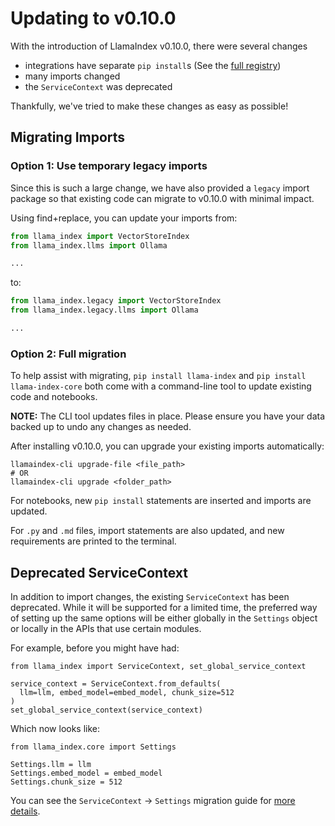 # Updating to v0.10.0

With the introduction of LlamaIndex v0.10.0, there were several changes

- integrations have separate `pip install`s (See the [full registry](https://pretty-sodium-5e0.notion.site/ce81b247649a44e4b6b35dfb24af28a6?v=53b3c2ced7bb4c9996b81b83c9f01139))
- many imports changed
- the `ServiceContext` was deprecated

Thankfully, we've tried to make these changes as easy as possible!

## Migrating Imports

### Option 1: Use temporary legacy imports

Since this is such a large change, we have also provided a `legacy` import package so that existing code can migrate to v0.10.0 with minimal impact.

Using find+replace, you can update your imports from:

```python
from llama_index import VectorStoreIndex
from llama_index.llms import Ollama

...
```

to:

```python
from llama_index.legacy import VectorStoreIndex
from llama_index.legacy.llms import Ollama

...
```

### Option 2: Full migration

To help assist with migrating, `pip install llama-index` and `pip install llama-index-core` both come with a command-line tool to update existing code and notebooks.

**NOTE:** The CLI tool updates files in place. Please ensure you have your data backed up to undo any changes as needed.

After installing v0.10.0, you can upgrade your existing imports automatically:

```
llamaindex-cli upgrade-file <file_path>
# OR
llamaindex-cli upgrade <folder_path>
```

For notebooks, new `pip install` statements are inserted and imports are updated.

For `.py` and `.md` files, import statements are also updated, and new requirements are printed to the terminal.

## Deprecated ServiceContext

In addition to import changes, the existing `ServiceContext` has been deprecated. While it will be supported for a limited time, the preferred way of setting up the same options will be either globally in the `Settings` object or locally in the APIs that use certain modules.

For example, before you might have had:

```
from llama_index import ServiceContext, set_global_service_context

service_context = ServiceContext.from_defaults(
  llm=llm, embed_model=embed_model, chunk_size=512
)
set_global_service_context(service_context)
```

Which now looks like:

```
from llama_index.core import Settings

Settings.llm = llm
Settings.embed_model = embed_model
Settings.chunk_size = 512
```

You can see the `ServiceContext` -> `Settings` migration guide for [more details](/module_guides/supporting_modules/service_context_migration.md).
